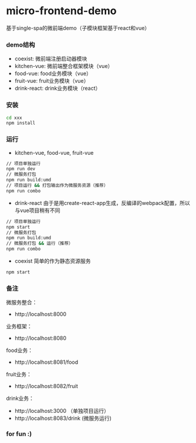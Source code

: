 # micro-frontend-demo
基于single-spa的微前端demo（子模块框架基于react和vue）


### demo结构
- coexist: 微前端注册启动器模块
- kitchen-vue: 微前端整合框架模块（vue）
- food-vue: food业务模块（vue）
- fruit-vue: fruit业务模块（vue）
- drink-react: drink业务模块（react）

### 安装
```bash
cd xxx
npm install
```

### 运行
- kitchen-vue, food-vue, fruit-vue
```bash
// 项目单独运行
npm run dev
// 微服务打包
npm run build:umd
// 项目运行 && 打包输出作为微服务资源（推荐）
npm run combo
```

- drink-react
  由于是用create-react-app生成，反编译的webpack配置，所以与vue项目稍有不同
```bash
// 项目单独运行
npm start
// 微服务打包
npm run build:umd
// 微服务打包 && 运行（推荐）
npm run combo
```

- coexist
  简单的作为静态资源服务
```bash
npm start
```

### 备注

微服务整合：
- http://localhost:8000

业务框架：
- http://localhost:8080

food业务：
- http://localhost:8081/food

fruit业务：
- http://localhost:8082/fruit

drink业务：
- http://localhost:3000 （单独项目运行）
- http://localhost:8083/drink (微服务运行)


### for fun :)
